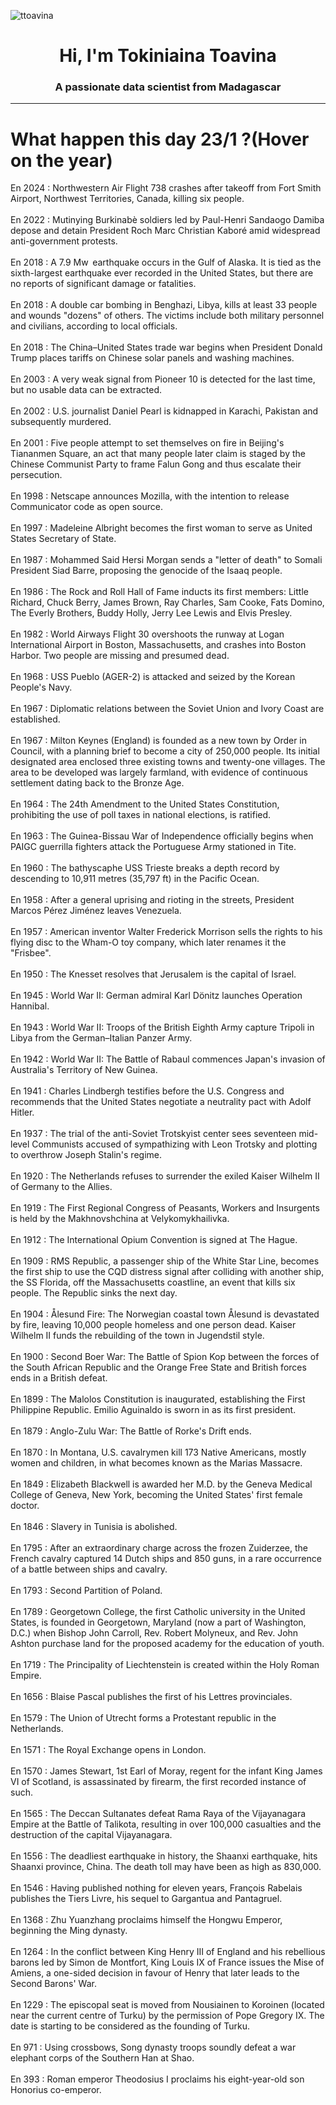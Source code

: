 
<p align="left"> <img src="https://komarev.com/ghpvc/?username=ttoavina&label=Profile%20views&color=0e75b6&style=flat" alt="ttoavina" /> </p>
<h1 align="center">Hi, I'm Tokiniaina Toavina</h1>
<h3 align="center">A passionate data scientist from Madagascar</h3>
    
<hr/>
<h1> What happen this day 23/1 ?(Hover on the year)</h1>

En 2024 : Northwestern Air Flight 738 crashes after takeoff from Fort Smith Airport, Northwest Territories, Canada, killing six people.
<br/><br/>
En 2022 : Mutinying Burkinabè soldiers led by Paul-Henri Sandaogo Damiba depose and detain President Roch Marc Christian Kaboré amid widespread anti-government protests.
<br/><br/>
En 2018 : A 7.9 Mw  earthquake occurs in the Gulf of Alaska. It is tied as the sixth-largest earthquake ever recorded in the United States, but there are no reports of significant damage or fatalities.
<br/><br/>
En 2018 : A double car bombing in Benghazi, Libya, kills at least 33 people and wounds "dozens" of others. The victims include both military personnel and civilians, according to local officials.
<br/><br/>
En 2018 : The China–United States trade war begins when President Donald Trump places tariffs on Chinese solar panels and washing machines.
<br/><br/>
En 2003 : A very weak signal from Pioneer 10 is detected for the last time, but no usable data can be extracted.
<br/><br/>
En 2002 : U.S. journalist Daniel Pearl is kidnapped in Karachi, Pakistan and subsequently murdered.
<br/><br/>
En 2001 : Five people attempt to set themselves on fire in Beijing's Tiananmen Square, an act that many people later claim is staged by the Chinese Communist Party to frame Falun Gong and thus escalate their persecution.
<br/><br/>
En 1998 : Netscape announces Mozilla, with the intention to release Communicator code as open source.
<br/><br/>
En 1997 : Madeleine Albright becomes the first woman to serve as United States Secretary of State.
<br/><br/>
En 1987 : Mohammed Said Hersi Morgan sends a "letter of death" to Somali President Siad Barre, proposing the genocide of the Isaaq people.
<br/><br/>
En 1986 : The Rock and Roll Hall of Fame inducts its first members: Little Richard, Chuck Berry, James Brown, Ray Charles, Sam Cooke, Fats Domino, The Everly Brothers, Buddy Holly, Jerry Lee Lewis and Elvis Presley.
<br/><br/>
En 1982 : World Airways Flight 30 overshoots the runway at Logan International Airport in Boston, Massachusetts, and crashes into Boston Harbor. Two people are missing and presumed dead.
<br/><br/>
En 1968 : USS Pueblo (AGER-2) is attacked and seized by the Korean People's Navy.
<br/><br/>
En 1967 : Diplomatic relations between the Soviet Union and Ivory Coast are established.
<br/><br/>
En 1967 : Milton Keynes (England) is founded as a new town by Order in Council, with a planning brief to become a city of 250,000 people. Its initial designated area enclosed three existing towns and twenty-one villages. The area to be developed was largely farmland, with evidence of continuous settlement dating back to the Bronze Age.
<br/><br/>
En 1964 : The 24th Amendment to the United States Constitution, prohibiting the use of poll taxes in national elections, is ratified.
<br/><br/>
En 1963 : The Guinea-Bissau War of Independence officially begins when PAIGC guerrilla fighters attack the Portuguese Army stationed in Tite.
<br/><br/>
En 1960 : The bathyscaphe USS Trieste breaks a depth record by descending to 10,911 metres (35,797 ft) in the Pacific Ocean.
<br/><br/>
En 1958 : After a general uprising and rioting in the streets, President Marcos Pérez Jiménez leaves Venezuela.
<br/><br/>
En 1957 : American inventor Walter Frederick Morrison sells the rights to his flying disc to the Wham-O toy company, which later renames it the "Frisbee".
<br/><br/>
En 1950 : The Knesset resolves that Jerusalem is the capital of Israel.
<br/><br/>
En 1945 : World War II: German admiral Karl Dönitz launches Operation Hannibal.
<br/><br/>
En 1943 : World War II: Troops of the British Eighth Army capture Tripoli in Libya from the German–Italian Panzer Army.
<br/><br/>
En 1942 : World War II: The Battle of Rabaul commences Japan's invasion of Australia's Territory of New Guinea.
<br/><br/>
En 1941 : Charles Lindbergh testifies before the U.S. Congress and recommends that the United States negotiate a neutrality pact with Adolf Hitler.
<br/><br/>
En 1937 : The trial of the anti-Soviet Trotskyist center sees seventeen mid-level Communists accused of sympathizing with Leon Trotsky and plotting to overthrow Joseph Stalin's regime.
<br/><br/>
En 1920 : The Netherlands refuses to surrender the exiled Kaiser Wilhelm II of Germany to the Allies.
<br/><br/>
En 1919 : The First Regional Congress of Peasants, Workers and Insurgents is held by the Makhnovshchina at Velykomykhailivka.
<br/><br/>
En 1912 : The International Opium Convention is signed at The Hague.
<br/><br/>
En 1909 : RMS Republic, a passenger ship of the White Star Line, becomes the first ship to use the CQD distress signal after colliding with another ship, the SS Florida, off the Massachusetts coastline, an event that kills six people. The Republic sinks the next day.
<br/><br/>
En 1904 : Ålesund Fire: The Norwegian coastal town Ålesund is devastated by fire, leaving 10,000 people homeless and one person dead. Kaiser Wilhelm II funds the rebuilding of the town in Jugendstil style.
<br/><br/>
En 1900 : Second Boer War: The Battle of Spion Kop between the forces of the South African Republic and the Orange Free State and British forces ends in a British defeat.
<br/><br/>
En 1899 : The Malolos Constitution is inaugurated, establishing the First Philippine Republic. Emilio Aguinaldo is sworn in as its first president.
<br/><br/>
En 1879 : Anglo-Zulu War: The Battle of Rorke's Drift ends.
<br/><br/>
En 1870 : In Montana, U.S. cavalrymen kill 173 Native Americans, mostly women and children, in what becomes known as the Marias Massacre.
<br/><br/>
En 1849 : Elizabeth Blackwell is awarded her M.D. by the Geneva Medical College of Geneva, New York, becoming the United States' first female doctor.
<br/><br/>
En 1846 : Slavery in Tunisia is abolished.
<br/><br/>
En 1795 : After an extraordinary charge across the frozen Zuiderzee, the French cavalry captured 14 Dutch ships and 850 guns, in a rare occurrence of a battle between ships and cavalry.
<br/><br/>
En 1793 : Second Partition of Poland.
<br/><br/>
En 1789 : Georgetown College, the first Catholic university in the United States, is founded in Georgetown, Maryland (now a part of Washington, D.C.) when Bishop John Carroll, Rev. Robert Molyneux, and Rev. John Ashton purchase land for the proposed academy for the education of youth.
<br/><br/>
En 1719 : The Principality of Liechtenstein is created within the Holy Roman Empire.
<br/><br/>
En 1656 : Blaise Pascal publishes the first of his Lettres provinciales.
<br/><br/>
En 1579 : The Union of Utrecht forms a Protestant republic in the Netherlands.
<br/><br/>
En 1571 : The Royal Exchange opens in London.
<br/><br/>
En 1570 : James Stewart, 1st Earl of Moray, regent for the infant King James VI of Scotland, is assassinated by firearm, the first recorded instance of such.
<br/><br/>
En 1565 : The Deccan Sultanates defeat Rama Raya of the Vijayanagara Empire at the Battle of Talikota, resulting in over 100,000 casualties and the destruction of the capital Vijayanagara.
<br/><br/>
En 1556 : The deadliest earthquake in history, the Shaanxi earthquake, hits Shaanxi province, China. The death toll may have been as high as 830,000.
<br/><br/>
En 1546 : Having published nothing for eleven years, François Rabelais publishes the Tiers Livre, his sequel to Gargantua and Pantagruel.
<br/><br/>
En 1368 : Zhu Yuanzhang proclaims himself the Hongwu Emperor, beginning the Ming dynasty.
<br/><br/>
En 1264 : In the conflict between King Henry III of England and his rebellious barons led by Simon de Montfort, King Louis IX of France issues the Mise of Amiens, a one-sided decision in favour of Henry that later leads to the Second Barons' War.
<br/><br/>
En 1229 : The episcopal seat is moved from Nousiainen to Koroinen (located near the current centre of Turku) by the permission of Pope Gregory IX. The date is starting to be considered as the founding of Turku.
<br/><br/>
En 971 : Using crossbows, Song dynasty troops soundly defeat a war elephant corps of the Southern Han at Shao.
<br/><br/>
En 393 : Roman emperor Theodosius I proclaims his eight-year-old son Honorius co-emperor.
<br/><br/>
